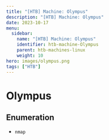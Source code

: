 ```yaml
---
title: "[HTB] Machine: Olympus"
description: "[HTB] Machine: Olympus"
date: 2023-10-17
menu:
  sidebar:
    name: "[HTB] Machine: Olympus"
    identifier: htb-machine-Olympus
    parent: htb-machines-linux
    weight: 10
hero: images/olympus.png
tags: ["HTB"]
---
```


# Olympus
## Enumeration
- `nmap`
```
```
